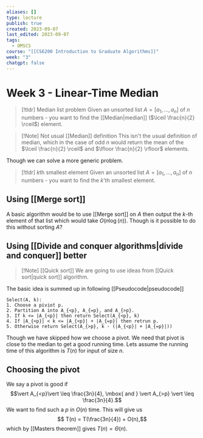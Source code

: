 ```yaml
---
aliases: []
type: lecture
publish: true
created: 2023-09-07
last_edited: 2023-09-07
tags:
  - OMSCS
course: "[[CS6200 Introduction to Graduate Algorithms]]"
week: "3"
chatgpt: false
---
```

# Week 3 - Linear-Time Median

> [!tldr] Median list problem
> Given an unsorted list $A = [a_1, \ldots, a_n]$ of $n$ numbers - you want to find the [[Median|median]] ($\lceil \frac{n}{2} \rceil$) element.

> [!Note] Not usual [[Median]] definition
> This isn't the usual definition of median, which in the case of odd $n$ would return the mean of the $\lceil \frac{n}{2} \rceil$ and $\lfloor \frac{n}{2} \rfloor$ elements.

Though we can solve a more generic problem.

> [!tldr] $k$th smallest element
> Given an unsorted list $A = [a_1, \ldots, a_n]$ of $n$ numbers - you want to find the $k$'th smallest element.

## Using [[Merge sort]]

A basic algorithm would be to use [[Merge sort]] on $A$ then output the $k$-th element of that list which would take $O(n\log(n))$. Though is it possible to do this without sorting $A$?

## Using [[Divide and conquer algorithms|divide and conquer]] better

>[!Note] [[Quick sort]]
>We are going to use ideas from [[Quick sort|quick sort]] algorithm.

The basic idea is summed up in following [[Pseudocode|pseudocode]]

```pseudo
Select(A, k):
1. Choose a piviot p.
2. Partition A into A_{<p}, A_{=p}, and A_{>p}.
3. If k <= |A_{<p}| then return Select(A_{<p}, k)
4. If |A_{<p}| < k <= |A_{<p}| + |A_{=p}| then retrun p.
5. Otherwise return Select(A_{>p}, k - (|A_{<p}| + |A_{=p}|))
```

Though we have skipped how we choose a pivot. We need that pivot is close to the median to get a good running time. Lets assume the running time of this algorithm is $T(n)$ for input of size $n$.

## Choosing the pivot

We say a pivot is good if
$$\vert A_{<p}\vert \leq \frac{3n}{4}, \mbox{ and } \vert A_{>p} \vert \leq \frac{3n}{4}.$$
We want to find such a $p$ in $O(n)$ time. This will give us
$$ T(n) = T(\frac{3n}{4}) + O(n),$$
which by [[Masters theorem]] gives $T(n) = \Theta(n)$.
